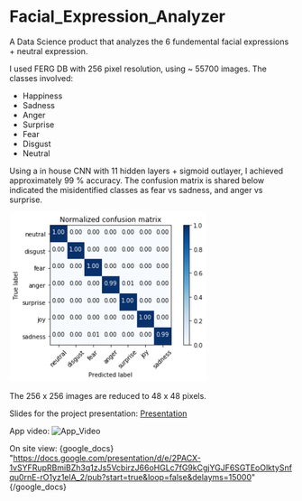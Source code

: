 # Facial_Expression_Analyzer
A Data Science product that analyzes the 6 fundemental facial expressions + neutral expression. 

I used FERG DB with 256 pixel resolution, using ~ 55700 images. The classes involved:
  * Happiness
  * Sadness
  * Anger
  * Surprise
  * Fear
  * Disgust
  * Neutral
  
Using a in house CNN with 11 hidden layers + sigmoid outlayer, I achieved approximately 99 % accuracy. The confusion matrix is shared below indicated the misidentified classes as fear vs sadness, and anger vs surprise. 

<img alt="MultiClassification_ConfusionMatrix_for_FERG_DB_256" src="./TakeAPic/MultiClassification_ConfusionMatrix_for_FERG_DB_256.png" height="300" width="350" />

The 256 x 256 images are reduced to 48 x 48 pixels. 

Slides for the project presentation:
<a href="https://docs.google.com/presentation/d/e/2PACX-1vSYFRupRBmiBZh3q1zJs5VcbirzJ66oHGLc7fG9kCgjYGJF6SGTEoOlktySnfqu0rnE-rO1yz1elA_2/pub?start=true&loop=false&delayms=15000"> Presentation </a>

App video:
<img alt="App_Video" src="./takeapic01302018.gif" height="500" width="1000" />

On site view:
{google_docs} "https://docs.google.com/presentation/d/e/2PACX-1vSYFRupRBmiBZh3q1zJs5VcbirzJ66oHGLc7fG9kCgjYGJF6SGTEoOlktySnfqu0rnE-rO1yz1elA_2/pub?start=true&loop=false&delayms=15000" {/google_docs}

